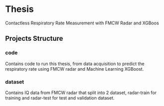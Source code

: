 # Thesis
Contactless Respiratory Rate Measurement with FMCW Radar and XGBoos


## Projects Structure
### code
Contains code to run this thesis, from data acquisition to predict the respiratory rate using FMCW radar and Machine Learning XGBoost.

### dataset
Contains IQ data from FMCW radar that split into 2 dataset, radar-train for training and radar-test for test and validation dataset.
